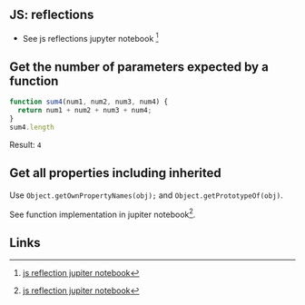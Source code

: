 ## JS: reflections

- See js reflections jupyter notebook [^1]

## Get the number of parameters expected by a function

```js
function sum4(num1, num2, num3, num4) {
  return num1 + num2 + num3 + num4;
}
sum4.length
```

Result: `4`

## Get all properties including inherited

Use `Object.getOwnPropertyNames(obj);` and `Object.getPrototypeOf(obj)`.

See function implementation in jupiter notebook[^1].

## Links

[^1]: [js reflection jupiter notebook](https://github.com/d9k/d9k-jupyter/blob/main/js-reflections.ipynb)